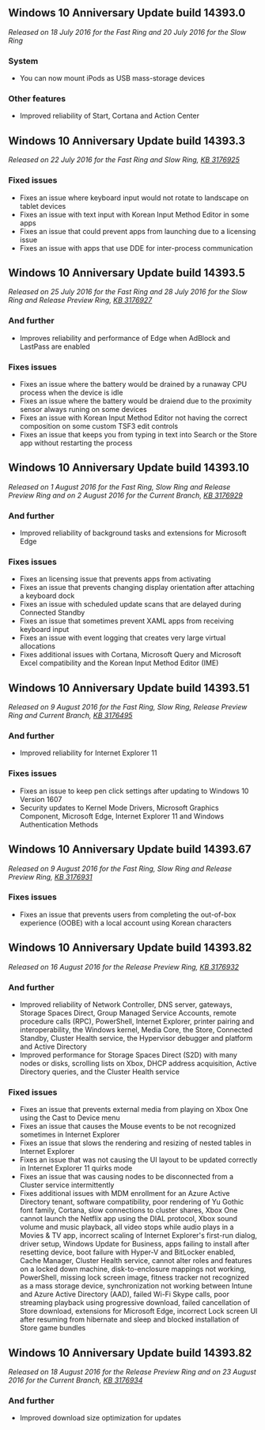 ## Windows 10 Anniversary Update build 14393.0
_Released on 18 July 2016 for the Fast Ring and 20 July 2016 for the Slow Ring_

### System
- You can now mount iPods as USB mass-storage devices

### Other features
- Improved reliability of Start, Cortana and Action Center

## Windows 10 Anniversary Update build 14393.3
_Released on 22 July 2016 for the Fast Ring and Slow Ring, [KB 3176925](https://support.microsoft.com/?kbid=3176925)_

### Fixed issues
- Fixes an issue where keyboard input would not rotate to landscape on tablet devices
- Fixes an issue with text input with Korean Input Method Editor in some apps
- Fixes an issue that could prevent apps from launching due to a licensing issue
- Fixes an issue with apps that use DDE for inter-process communication

## Windows 10 Anniversary Update build 14393.5
_Released on 25 July 2016 for the Fast Ring and 28 July 2016 for the Slow Ring and Release Preview Ring, [KB 3176927](https://support.microsoft.com/?kbid=3176927)_

### And further
- Improves reliability and performance of Edge when AdBlock and LastPass are enabled

### Fixes issues
- Fixes an issue where the battery would be drained by a runaway CPU process when the device is idle
- Fixes an issue where the battery would be draiend due to the proximity sensor always runing on some devices
- Fixes an issue with Korean Input Method Editor not having the correct composition on some custom TSF3 edit controls
- Fixes an issue that keeps you from typing in text into Search or the Store app without restarting the process

## Windows 10 Anniversary Update build 14393.10
_Released on 1 August 2016 for the Fast Ring, Slow Ring and Release Preview Ring and on 2 August 2016 for the Current Branch, [KB 3176929](https://support.microsoft.com/?kbid=3176929)_

### And further
- Improved reliability of background tasks and extensions for Microsoft Edge

### Fixes issues
- Fixes an licensing issue that prevents apps from activating
- Fixes an issue that prevents changing display orientation after attaching a keyboard dock
- Fixes an issue with scheduled update scans that are delayed during Connected Standby
- Fixes an issue that sometimes prevent XAML apps from receiving keyboard input
- Fixes an issue with event logging that creates very large virtual allocations
- Fixes additional issues with Cortana, Microsoft Query and Microsoft Excel compatibility and the Korean Input Method Editor (IME)

## Windows 10 Anniversary Update build 14393.51
_Released on 9 August 2016 for the Fast Ring, Slow Ring, Release Preview Ring and Current Branch, [KB 3176495](https://support.microsoft.com/?kbid=3176495)_

### And further
- Improved reliability for Internet Explorer 11

### Fixes issues
- Fixes an issue to keep pen click settings after updating to Windows 10 Version 1607
- Security updates to Kernel Mode Drivers, Microsoft Graphics Component, Microsoft Edge, Internet Explorer 11 and Windows Authentication Methods

## Windows 10 Anniversary Update build 14393.67
_Released on 9 August 2016 for the Fast Ring, Slow Ring and Release Preview Ring, [KB 3176931](https://support.microsoft.com/?kbid=3176931)_

### Fixes issues
- Fixes an issue that prevents users from completing the out-of-box experience (OOBE) with a local account using Korean characters

## Windows 10 Anniversary Update build 14393.82
_Released on 16 August 2016 for the Release Preview Ring, [KB 3176932](https://support.microsoft.com/?kbid=3176932)_

### And further
- Improved reliability of Network Controller, DNS server, gateways, Storage Spaces Direct, Group Managed Service Accounts, remote procedure calls (RPC), PowerShell, Internet Explorer, printer pairing and interoperability, the Windows kernel, Media Core, the Store, Connected Standby, Cluster Health service, the Hypervisor debugger and platform and Active Directory
- Improved performance for Storage Spaces Direct (S2D) with many nodes or disks, scrolling lists on Xbox, DHCP address acquisition, Active Directory queries, and the Cluster Health service

### Fixed issues
- Fixes an issue that prevents external media from playing on Xbox One using the Cast to Device menu
- Fixes an issue that causes the Mouse events to be not recognized sometimes in Internet Explorer
- Fixes an issue that slows the rendering and resizing of nested tables in Internet Explorer
- Fixes an issue that was not causing the UI layout to be updated correctly in Internet Explorer 11 quirks mode
- Fixes an issue that was causing nodes to be disconnected from a Cluster service intermittently
- Fixes additional issues with MDM enrollment for an Azure Active Directory tenant, software compatibility, poor rendering of Yu Gothic font family, Cortana, slow connections to cluster shares, Xbox One cannot launch the Netflix app using the DIAL protocol, Xbox sound volume and music playback, all video stops while audio plays in a Movies & TV app, incorrect scaling of Internet Explorer's first-run dialog, driver setup, Windows Update for Business, apps failing to install after resetting device, boot failure with Hyper-V and BitLocker enabled, Cache Manager, Cluster Health service, cannot alter roles and features on a locked down machine, disk-to-enclosure mappings not working, PowerShell, missing lock screen image, fitness tracker not recognized as a mass storage device, synchronization not working between Intune and Azure Active Directory (AAD), failed Wi-Fi Skype calls, poor streaming playback using progressive download, failed cancellation of Store download, extensions for Microsoft Edge, incorrect Lock screen UI after resuming from hibernate and sleep and blocked installation of Store game bundles

## Windows 10 Anniversary Update build 14393.82
_Released on 18 August 2016 for the Release Preview Ring and on 23 August 2016 for the Current Branch, [KB 3176934](https://support.microsoft.com/?kbid=3176934)_

### And further
- Improved download size optimization for updates